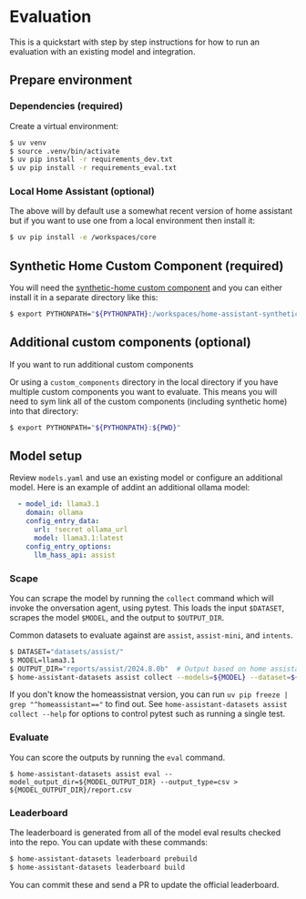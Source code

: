 # Evaluation

This is a quickstart with step by step instructions for how to run an evaluation
with an existing model and integration.

## Prepare environment

### Dependencies (required)

Create a virtual environment:

```bash
$ uv venv
$ source .venv/bin/activate
$ uv pip install -r requirements_dev.txt
$ uv pip install -r requirements_eval.txt
```

### Local Home Assistant (optional)

The above will by default use a somewhat recent version of home assistant but
if you want to use one from a local environment then install it:

```bash
$ uv pip install -e /workspaces/core
```

## Synthetic Home Custom Component (required)

You will need the [synthetic-home custom component](https://github.com/allenporter/synthetic-home)
and you can either install it in a separate directory like this:

```bash
$ export PYTHONPATH="${PYTHONPATH}:/workspaces/home-assistant-synthetic-home/"
```

## Additional custom components (optional)

If you want to run additional custom components

Or using a `custom_components` directory in the local directory if you have multiple
custom components you want to evaluate. This means you will need to sym link
all of the custom components (including synthetic home) into that directory:

```bash
$ export PYTHONPATH="${PYTHONPATH}:${PWD}"
```

## Model setup

Review `models.yaml` and use an existing model or configure an additional
model. Here is an example of addint an additional ollama model:

```yaml
  - model_id: llama3.1
    domain: ollama
    config_entry_data:
      url: !secret ollama_url
      model: llama3.1:latest
    config_entry_options:
      llm_hass_api: assist
```

### Scape

You can scrape the model by running the `collect` command which will invoke
the onversation agent, using pytest. This loads the input `$DATASET`,
scrapes the model `$MODEL`, and the output to `$OUTPUT_DIR`.

Common datasets to evaluate against are `assist`, `assist-mini`, and `intents`.

```bash
$ DATASET="datasets/assist/"
$ MODEL=llama3.1
$ OUTPUT_DIR="reports/assist/2024.8.0b"  # Output based on home assistant version used
$ home-assistant-datasets assist collect --models=${MODEL} --dataset=${DATASET} --model_output_dir=${OUTPUT_DIR}
```

If you don't know the homeassistnat version, you can run `uv pip freeze | grep "^homeassistant=="` to find out. See `home-assistant-datasets assist collect --help` for options to control pytest such as running a single test.

### Evaluate

You can score the outputs by running the `eval` command.

```
$ home-assistant-datasets assist eval --model_output_dir=${MODEL_OUTPUT_DIR} --output_type=csv > ${MODEL_OUTPUT_DIR}/report.csv
```

### Leaderboard

The leaderboard is generated from all of the model eval results checked into
the repo. You can update with these commands:

```bash
$ home-assistant-datasets leaderboard prebuild
$ home-assistant-datasets leaderboard build
```

You can commit these and send a PR to update the official leaderboard.
